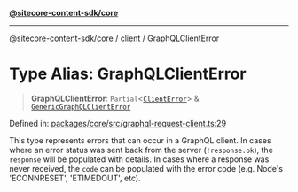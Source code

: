 [**@sitecore-content-sdk/core**](../../README.md)

***

[@sitecore-content-sdk/core](../../README.md) / [client](../README.md) / GraphQLClientError

# Type Alias: GraphQLClientError

> **GraphQLClientError**: `Partial`\<[`ClientError`](../../index/classes/ClientError.md)\> & [`GenericGraphQLClientError`](../../index/type-aliases/GenericGraphQLClientError.md)

Defined in: [packages/core/src/graphql-request-client.ts:29](https://github.com/Sitecore/xmc-jss-dev/blob/d118c3d87d535fa4161627b881481e84f583140c/packages/core/src/graphql-request-client.ts#L29)

This type represents errors that can occur in a GraphQL client.
In cases where an error status was sent back from the server (`!response.ok`), the `response` will be populated with details. In cases where a response was never received, the `code` can be populated with the error code (e.g. Node's 'ECONNRESET', 'ETIMEDOUT', etc).
